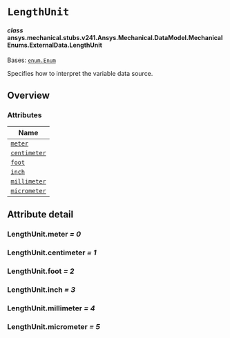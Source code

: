 # `LengthUnit`

<a id="ansys.mechanical.stubs.v241.Ansys.Mechanical.DataModel.MechanicalEnums.ExternalData.LengthUnit"></a>

#### *class* ansys.mechanical.stubs.v241.Ansys.Mechanical.DataModel.MechanicalEnums.ExternalData.LengthUnit

Bases: [`enum.Enum`](https://docs.python.org/3/library/enum.html#enum.Enum)

Specifies how to interpret the variable data source.

<!-- !! processed by numpydoc !! -->

<a id="overview"></a>

## Overview

### Attributes

| Name |
| ---------------------------------------- |
| [`meter`](#LengthUnit.meter) |
| [`centimeter`](#LengthUnit.centimeter) |
| [`foot`](#LengthUnit.foot) |
| [`inch`](#LengthUnit.inch) |
| [`millimeter`](#LengthUnit.millimeter) |
| [`micrometer`](#LengthUnit.micrometer) |

<a id="attribute-detail"></a>

## Attribute detail

<a id="LengthUnit.meter"></a>

### LengthUnit.meter *= 0*

<a id="LengthUnit.centimeter"></a>

### LengthUnit.centimeter *= 1*

<a id="LengthUnit.foot"></a>

### LengthUnit.foot *= 2*

<a id="LengthUnit.inch"></a>

### LengthUnit.inch *= 3*

<a id="LengthUnit.millimeter"></a>

### LengthUnit.millimeter *= 4*

<a id="LengthUnit.micrometer"></a>

### LengthUnit.micrometer *= 5*


